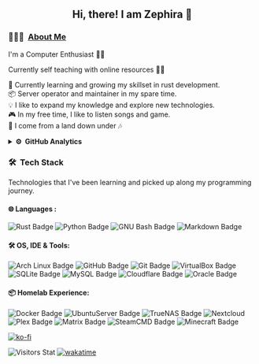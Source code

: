 <div align="center">
  <h2> 
    Hi, there! I am Zephira 👋
  </h2>
</div>

### 👨🏻‍💻 &nbsp;[About Me](https://zephira.uk/)

I'm a Computer Enthusiast 👨‍💻

Currently self teaching with online resources 👨‍🎓

🌱 Currently learning and growing my skillset in rust development.\
📦  Server operator and maintainer in my spare time.\
💡 I like to expand my knowledge and explore new technologies.\
🎮  In my free time, I like to listen songs and game. \
🐨 I come from a land down under 🎶

<details>
<summary><b>⚙️ &nbsp;GitHub Analytics</b></summary>
<div align="center">
  <h4> 
    🏃 Happy Programing 🏃 
  </h4>
</div>
<p align="center">
  <a href="https://github.com/Zephira58">
    <img height="180em" src="https://github-readme-stats.vercel.app/api?username=Zephira58&show_icons=true&theme=moltack"/>
    <br>
    <img height="500em" src="https://github-readme-stats.vercel.app/api/wakatime?username=Zephira58&theme=moltack&layout=compact"/>
  </a>
</p>
</details>

### 🛠 &nbsp;Tech Stack

Technologies that I've been learning and picked up along my programming journey.

#### 🌐  Languages : <br />

<!--- All badges gotten from https://developstorm.github.io/simple-badges/ --->
![Rust Badge](https://img.shields.io/badge/Rust-000?logo=rust&logoColor=000000&style=for-the-badge&labelColor=9b757d&color=5f474d)
![Python Badge](https://img.shields.io/badge/Python-3776AB?logo=python&logoColor=000000&style=for-the-badge&labelColor=9b757d&color=5f474d)
![GNU Bash Badge](https://img.shields.io/badge/GNU%20Bash-4EAA25?logo=gnubash&logoColor=000000&style=for-the-badge&labelColor=9b757d&color=5f474d)
![Markdown Badge](https://img.shields.io/badge/Markdown-000?logo=markdown&logoColor=000000&style=for-the-badge&labelColor=9b757d&color=5f474d)

#### 🛠 OS, IDE & Tools: <br />

![Arch Linux Badge](https://img.shields.io/badge/Arch%20Linux-1793D1?logo=archlinux&logoColor=000000&style=for-the-badge&labelColor=9b757d&color=5f474d)
![GitHub Badge](https://img.shields.io/badge/GitHub-181717?logo=github&logoColor=000000&style=for-the-badge&labelColor=9b757d&color=5f474d)
![Git Badge](https://img.shields.io/badge/Git-F05032?logo=git&logoColor=000000&style=for-the-badge&labelColor=9b757d&color=5f474d)
![VirtualBox Badge](https://img.shields.io/badge/VirtualBox-183A61?logo=virtualbox&logoColor=000000&style=for-the-badge&labelColor=9b757d&color=5f474d)
![SQLite Badge](https://img.shields.io/badge/SQLite-003B57?logo=sqlite&logoColor=000000&style=for-the-badge&labelColor=9b757d&color=5f474d)
![MySQL Badge](https://img.shields.io/badge/MySQL-4479A1?logo=mysql&logoColor=000000&style=for-the-badge&labelColor=9b757d&color=5f474d)
![Cloudflare Badge](https://img.shields.io/badge/Cloudflare-F38020?logo=cloudflare&logoColor=000000&style=for-the-badge&labelColor=9b757d&color=5f474d)
![Oracle Badge](https://img.shields.io/badge/Oracle-F80000?logo=oracle&logoColor=000000&style=for-the-badge&labelColor=9b757d&color=5f474d)

#### 📦 Homelab Experience: <br />

![Docker Badge](https://img.shields.io/badge/Docker-120d0e?logo=docker&logoColor=000000&style=for-the-badge&labelColor=9b757d&color=5f474d)
![UbuntuServer Badge](https://img.shields.io/badge/UbuntuServer-E95420?logo=ubuntu&logoColor=000000&style=for-the-badge&labelColor=9b757d&color=5f474d)
![TrueNAS Badge](https://img.shields.io/badge/TrueNAS-0095D5?logo=truenas&logoColor=000000&style=for-the-badge&labelColor=9b757d&color=5f474d)
![Nextcloud](https://img.shields.io/badge/Nextcloud-3693F3?logo=icloud&logoColor=000000&style=for-the-badge&labelColor=9b757d&color=5f474d)
![Plex Badge](https://img.shields.io/badge/Plex-EBAF00?logo=plex&logoColor=000000&style=for-the-badge&labelColor=9b757d&color=5f474d)
![Matrix Badge](https://img.shields.io/badge/Matrix-000?logo=matrix&logoColor=000000&style=for-the-badge&labelColor=9b757d&color=5f474d)
![SteamCMD Badge](https://img.shields.io/badge/SteamCMD-000?logo=steam&logoColor=000000&style=for-the-badge&labelColor=9b757d&color=5f474d)
![Minecraft Badge](https://img.shields.io/badge/Minecraft-62B47A?logo=minecraft&logoColor=000000&style=for-the-badge&labelColor=9b757d&color=5f474d)

[![ko-fi](https://ko-fi.com/img/githubbutton_sm.svg)](https://ko-fi.com/M4M512P35Z)

![Visitors Stat](https://komarev.com/ghpvc/?username=Xanthus58)
[![wakatime](https://wakatime.com/badge/user/0b1b6854-9980-4101-a28a-0b148d8403d6.svg)](https://wakatime.com/@0b1b6854-9980-4101-a28a-0b148d8403d6)

<!---[!template pulled from Ashesh3 https://github.com/Ashesh3/Ashesh3
